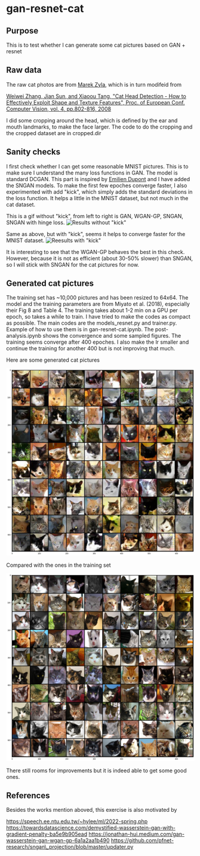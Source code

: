 # gan-resnet-cat
## Purpose
This is to test whether I can generate some cat pictures based on GAN + resnet

## Raw data
The raw cat photos are from [Marek Zyla](https://github.com/zylamarek/cat-dataset), which is in turn modifeid from 

[Weiwei Zhang, Jian Sun, and Xiaoou Tang, "Cat Head Detection - How to Effectively Exploit Shape and Texture Features", Proc. of European Conf. Computer Vision, vol. 4, pp.802-816, 2008](https://www.microsoft.com/en-us/research/wp-content/uploads/2008/10/ECCV_CAT_PROC.pdf)

I did some cropping around the head, which is defined by the ear and mouth landmarks, to make the face larger. The code to do the cropping and the cropped dataset are in cropped.dir

## Sanity checks
I first check whether I can get some reasonable MNIST pictures. This is to make sure I understand the many loss functions in GAN. The model is standard DCGAN. This part is inspired by [Emilien Dupont](https://github.com/EmilienDupont/wgan-gp) and I have added the SNGAN models. To make the first few epoches converge faster, I also experimented with add "kick", which simply adds the standard deviations in the loss function. It helps a little in the MNIST dataset, but not much in the cat dataset.

This is a gif without "kick", from left to right is GAN, WGAN-GP, SNGAN, SNGAN with hinge loss.
![Results without "kick"](./pics/nokick.gif)

Same as above, but with "kick", seems it helps to converge faster for the MNIST dataset.
![Reesults with "kick"](./pics/kick.gif)

It is interesting to see that the WGAN-GP behaves the best in this check. However, because it is not as efficient (about 30-50% slower) than SNGAN, so I will stick with SNGAN for the cat pictures for now.

## Generated cat pictures
The training set has ~10,000 pictures and has been resized to 64x64. The model and the training parameters are from Miyato et al. (2018), especially their Fig 8 and Table 4. The training takes about 1-2 min on a GPU per epoch, so takes a while to train. I have tried to make the codes as compact as possible. The main codes are the models\_resnet.py and trainer.py. Example of how to use them is in gan-resnet-cat.ipynb. The post-analysis.ipynb shows the convergence and some sampled figures. The training seems converge after 400 epoches.  I also make the lr smaller and continue the training for another 400 but is not improving that much. 

Here are some generated cat pictures

![GAN](./pics/eg2.png)

Compared with the ones in the training set

![raw](./pics/raw.png)

There still rooms for improvements but it is indeed able to get some good ones.

## References
Besides the works mention aboved, this exercise is also motivated by

https://speech.ee.ntu.edu.tw/~hylee/ml/2022-spring.php
https://towardsdatascience.com/demystified-wasserstein-gan-with-gradient-penalty-ba5e9b905ead
https://jonathan-hui.medium.com/gan-wasserstein-gan-wgan-gp-6a1a2aa1b490
https://github.com/pfnet-research/sngan\_projection/blob/master/updater.py
